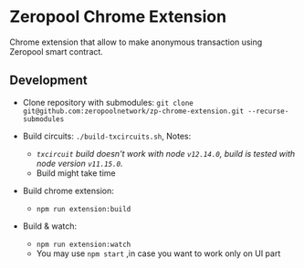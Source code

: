# Zeropool Chrome Extension

Chrome extension that allow to make anonymous transaction using Zeropool smart contract.

## Development

- Clone repository with submodules:
`
git clone git@github.com:zeropoolnetwork/zp-chrome-extension.git --recurse-submodules
`

- Build circuits: `./build-txcircuits.sh`, Notes: 
  - *`txcircuit` build doesn't work with node `v12.14.0`, build is tested with node version
 `v11.15.0`.*
  - Build might take time

 - Build chrome extension:
    - `npm run extension:build`

 - Build & watch:
   - `npm run extension:watch`
   - You may use `npm start` ,in case you want to work only on UI part
   


